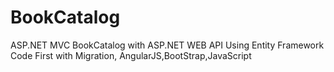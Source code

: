 # BookCatalog
ASP.NET MVC BookCatalog with ASP.NET WEB API
Using Entity Framework Code First with Migration,
AngularJS,BootStrap,JavaScript

